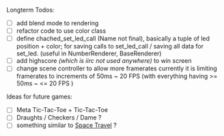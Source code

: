 Longterm Todos:
- [ ] add blend mode to rendering
- [ ] refactor code to use color class
- [ ] define chached_set_led_call (Name not final), basically a tuple of led
      position + color; for saving calls to set_led_call / saving all data for 
      set_led. (useful in NumberRenderer, BaseRenderer)
- [ ] add highscore *(which is iirc not used anywhere)* to win screen
- [ ] change scene controller to allow more framerates currently it is 
      limiting framerates to increments of 50ms ~ 20 FPS (with everything having >= 50ms ~ <= 20 FPS )

Ideas for future games:
- [ ] Meta Tic-Tac-Toe + Tic-Tac-Toe 
- [ ] Draughts / Checkers / Dame ? 
- [ ] something similar to [Space Travel](https://en.wikipedia.org/wiki/Space_Travel_(video_game)) ?
